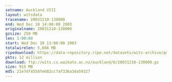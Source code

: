 ```yaml
---
setname: Auckland VIII
layout: witsdata
tracename: 20031210-130000
end: Wed Dec 10 14:00:00 2003
originalname: 20031210-130000
gzsize: 250 MB
len: 1:00:00
start: Wed Dec 10 13:00:00 2003
totalwirelen: 5,666 MB
ripedownload: https://data-repository.ripe.net/datasets/wits-archive/pma/long/auck/8//20031210-130000.gz
pkts: 12 million
download: ftp://wits.cs.waikato.ac.nz/auckland/8/20031210-130000.gz
size: 915 MB
md5: 21e7df4550fe682cc7af336a34a59327
---
```

